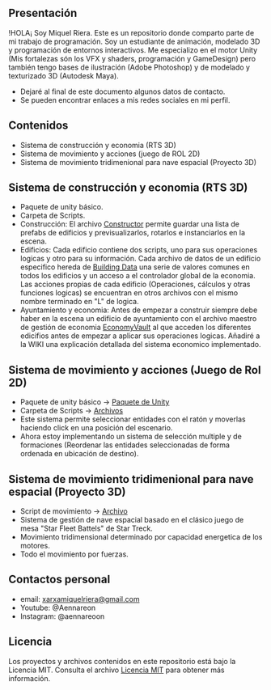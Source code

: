 ## Presentación
!HOLA¡ Soy Miquel Riera.
Este es un repositorio donde comparto parte de mi trabajo de programación.
Soy un estudiante de animación, modelado 3D y programación de entornos interactivos.
Me especializo en el motor Unity (Mis fortalezas són los VFX y shaders, programación y GameDesign) pero también tengo bases de ilustración (Adobe Photoshop) y de modelado y texturizado 3D (Autodesk Maya).
- Dejaré al final de este documento algunos datos de contacto.
- Se pueden encontrar enlaces a mis redes sociales en mi perfil.

## Contenidos
- Sistema de construcción y economia (RTS  3D)
- Sistema de movimiento y acciones (juego de ROL 2D)
- Sistema de movimiento tridimenional para nave espacial (Proyecto 3D)

## Sistema de construcción y economia (RTS 3D)
- Paquete de unity básico.
- Carpeta de Scripts.
- Construcción: El archivo [Constructor](BuildingSystemScripts/Constructor/buildingPlacer.cs) permite guardar una lista de prefabs de edificios y previsualizarlos, rotarlos e instanciarlos en la escena. 
- Edificios: Cada edificio contiene dos scripts, uno para sus operaciones logicas y otro para su información. Cada archivo de datos de un edificio especifico hereda de [Building Data](BuildingSystemScripts/BuildingsData/BuildingData.cs) una serie de valores comunes en todos los edificios y un acceso a el controlador global de la economia. Las acciones propias de cada edificio (Operaciones, cálculos y otras funciones logicas) se encuentran en otros archivos con el mismo nombre terminado en "L" de logica.
- Ayuntamiento y economia: Antes de empezar a construir siempre debe haber en la escena un edificio de ayuntamiento con el archivo maestro de gestión de economia [EconomyVault](BuildingSystemScripts/Economy/EconomyVault.cs) al que acceden los diferentes edicifios antes de empezar a aplicar sus operaciones logicas. Añadiré a la WIKI una explicación detallada del sistema economico implementado.

## Sistema de movimiento y acciones (Juego de Rol 2D)
- Paquete de unity básico -> [Paquete de Unity](2dRolMovement)
- Carpeta de Scripts -> [Archivos](2dRolMovementScripts)
- Este sistema permite seleccionar entidades con el ratón y moverlas haciendo click en una posición del escenario.
- Ahora estoy implementando un sistema de selección multiple y de formaciones (Reordenar las entidades seleccionadas de forma ordenada en ubicación de destino).

## Sistema de movimiento tridimenional para nave espacial (Proyecto 3D)
- Script de movimiento -> [Archivo](SpaceShipMovementScripts/SpaceShipMovement.cs)
- Sistema de gestión de nave espacial basado en el clásico juego de mesa "Star Fleet Battels" de Star Treck.
- Movimiento tridimensional determinado por capacidad energetica de los motores.
- Todo el movimiento por fuerzas.

## Contactos personal
- email: xarxamiquelriera@gmail.com
- Youtube: @Aennareon
- Instagram: @aennareoon

## Licencia
Los proyectos y archivos contenidos en este repositorio está bajo la Licencia MIT. Consulta el archivo [Licencia MIT](LICENSE) para obtener más información.

